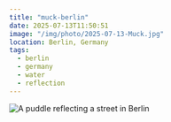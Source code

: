 ```yaml
---
title: "muck-berlin"
date: 2025-07-13T11:50:51
image: "/img/photo/2025-07-13-Muck.jpg"
location: Berlin, Germany
tags:
  - berlin
  - germany
  - water
  - reflection
---
```


![A puddle reflecting a street in Berlin](/img/photo/2025-07-13-Muck.jpg)
